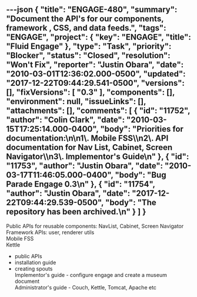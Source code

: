 ---json
{
  "title": "ENGAGE-480",
  "summary": "Document the API's for our components, framework , CSS, and data feeds.",
  "tags": "ENGAGE",
  "project": {
    "key": "ENGAGE",
    "title": "Fluid Engage"
  },
  "type": "Task",
  "priority": "Blocker",
  "status": "Closed",
  "resolution": "Won't Fix",
  "reporter": "Justin Obara",
  "date": "2010-03-01T12:36:02.000-0500",
  "updated": "2017-12-22T09:44:29.541-0500",
  "versions": [],
  "fixVersions": [
    "0.3"
  ],
  "components": [],
  "environment": null,
  "issueLinks": [],
  "attachments": [],
  "comments": [
    {
      "id": "11752",
      "author": "Colin Clark",
      "date": "2010-03-15T17:25:14.000-0400",
      "body": "Priorities for documentation:\n\n1\\. Mobile FSS\\\n2\\. API documentation for Nav List, Cabinet, Screen Navigator\\\n3\\. Implementor's Guide\n"
    },
    {
      "id": "11753",
      "author": "Justin Obara",
      "date": "2010-03-17T11:46:05.000-0400",
      "body": "Bug Parade Engage 0.3\n"
    },
    {
      "id": "11754",
      "author": "Justin Obara",
      "date": "2017-12-22T09:44:29.539-0500",
      "body": "The repository has been archived.\n"
    }
  ]
}
---
Public APIs for reusable components: NavList, Cabinet, Screen Navigator\
Framework APIs: user, renderer utils\
Mobile FSS\
Kettle

* public APIs
* installation guide
* creating spouts\
  Implementor's guide - configure engage and create a museum document\
  Administrator's guide - Couch, Kettle, Tomcat, Apache etc

        